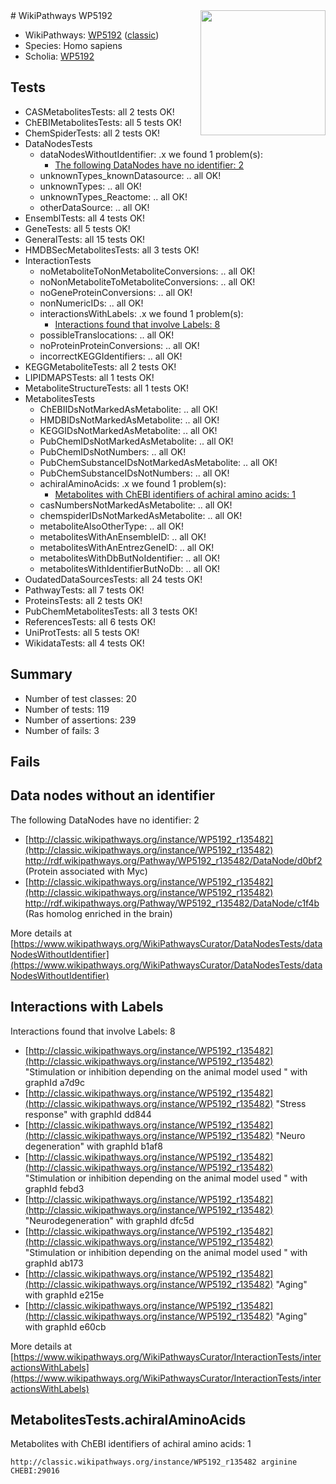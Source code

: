 <img style="float: right; width: 200px" src="https://upload.wikimedia.org/wikipedia/commons/thumb/8/83/Wplogo_with_text_500.png/640px-Wplogo_with_text_500.png" />
# WikiPathways WP5192

* WikiPathways: [WP5192](https://wikipathways.org/pathways/WP5192) ([classic](https://classic.wikipathways.org/instance/WP5192))
* Species: Homo sapiens
* Scholia: [WP5192](https://scholia.toolforge.org/wikipathways/WP5192)
## Tests
* CASMetabolitesTests: all 2 tests OK!
* ChEBIMetabolitesTests: all 5 tests OK!
* ChemSpiderTests: all 2 tests OK!
* DataNodesTests
    * dataNodesWithoutIdentifier: .x we found 1 problem(s):
        * [The following DataNodes have no identifier: 2](#d2d32fa1)
    * unknownTypes_knownDatasource: .. all OK!
    * unknownTypes: .. all OK!
    * unknownTypes_Reactome: .. all OK!
    * otherDataSource: .. all OK!
* EnsemblTests: all 4 tests OK!
* GeneTests: all 5 tests OK!
* GeneralTests: all 15 tests OK!
* HMDBSecMetabolitesTests: all 3 tests OK!
* InteractionTests
    * noMetaboliteToNonMetaboliteConversions: .. all OK!
    * noNonMetaboliteToMetaboliteConversions: .. all OK!
    * noGeneProteinConversions: .. all OK!
    * nonNumericIDs: .. all OK!
    * interactionsWithLabels: .x we found 1 problem(s):
        * [Interactions found that involve Labels: 8](#630d267f)
    * possibleTranslocations: .. all OK!
    * noProteinProteinConversions: .. all OK!
    * incorrectKEGGIdentifiers: .. all OK!
* KEGGMetaboliteTests: all 2 tests OK!
* LIPIDMAPSTests: all 1 tests OK!
* MetaboliteStructureTests: all 1 tests OK!
* MetabolitesTests
    * ChEBIIDsNotMarkedAsMetabolite: .. all OK!
    * HMDBIDsNotMarkedAsMetabolite: .. all OK!
    * KEGGIDsNotMarkedAsMetabolite: .. all OK!
    * PubChemIDsNotMarkedAsMetabolite: .. all OK!
    * PubChemIDsNotNumbers: .. all OK!
    * PubChemSubstanceIDsNotMarkedAsMetabolite: .. all OK!
    * PubChemSubstanceIDsNotNumbers: .. all OK!
    * achiralAminoAcids: .x we found 1 problem(s):
        * [Metabolites with ChEBI identifiers of achiral amino acids: 1](#9c17608e)
    * casNumbersNotMarkedAsMetabolite: .. all OK!
    * chemspiderIDsNotMarkedAsMetabolite: .. all OK!
    * metaboliteAlsoOtherType: .. all OK!
    * metabolitesWithAnEnsembleID: .. all OK!
    * metabolitesWithAnEntrezGeneID: .. all OK!
    * metabolitesWithDbButNoIdentifier: .. all OK!
    * metabolitesWithIdentifierButNoDb: .. all OK!
* OudatedDataSourcesTests: all 24 tests OK!
* PathwayTests: all 7 tests OK!
* ProteinsTests: all 2 tests OK!
* PubChemMetabolitesTests: all 3 tests OK!
* ReferencesTests: all 6 tests OK!
* UniProtTests: all 5 tests OK!
* WikidataTests: all 4 tests OK!


## Summary

* Number of test classes: 20
* Number of tests: 119
* Number of assertions: 239
* Number of fails: 3

## Fails

<a name="d2d32fa1" />

## Data nodes without an identifier

The following DataNodes have no identifier: 2

* [http://classic.wikipathways.org/instance/WP5192_r135482](http://classic.wikipathways.org/instance/WP5192_r135482) http://rdf.wikipathways.org/Pathway/WP5192_r135482/DataNode/d0bf2 (Protein associated 
with Myc)
* [http://classic.wikipathways.org/instance/WP5192_r135482](http://classic.wikipathways.org/instance/WP5192_r135482) http://rdf.wikipathways.org/Pathway/WP5192_r135482/DataNode/c1f4b (Ras homolog enriched in the brain)


More details at [https://www.wikipathways.org/WikiPathwaysCurator/DataNodesTests/dataNodesWithoutIdentifier](https://www.wikipathways.org/WikiPathwaysCurator/DataNodesTests/dataNodesWithoutIdentifier)

<a name="630d267f" />

## Interactions with Labels

Interactions found that involve Labels: 8

* [http://classic.wikipathways.org/instance/WP5192_r135482](http://classic.wikipathways.org/instance/WP5192_r135482) "Stimulation or inhibition depending on the animal model used " with graphId a7d9c
* [http://classic.wikipathways.org/instance/WP5192_r135482](http://classic.wikipathways.org/instance/WP5192_r135482) "Stress response" with graphId dd844
* [http://classic.wikipathways.org/instance/WP5192_r135482](http://classic.wikipathways.org/instance/WP5192_r135482) "Neuro degeneration" with graphId b1af8
* [http://classic.wikipathways.org/instance/WP5192_r135482](http://classic.wikipathways.org/instance/WP5192_r135482) "Stimulation or inhibition depending on the animal model used " with graphId febd3
* [http://classic.wikipathways.org/instance/WP5192_r135482](http://classic.wikipathways.org/instance/WP5192_r135482) "Neurodegeneration" with graphId dfc5d
* [http://classic.wikipathways.org/instance/WP5192_r135482](http://classic.wikipathways.org/instance/WP5192_r135482) "Stimulation or inhibition depending on the animal model used " with graphId ab173
* [http://classic.wikipathways.org/instance/WP5192_r135482](http://classic.wikipathways.org/instance/WP5192_r135482) "Aging" with graphId e215e
* [http://classic.wikipathways.org/instance/WP5192_r135482](http://classic.wikipathways.org/instance/WP5192_r135482) "Aging" with graphId e60cb


More details at [https://www.wikipathways.org/WikiPathwaysCurator/InteractionTests/interactionsWithLabels](https://www.wikipathways.org/WikiPathwaysCurator/InteractionTests/interactionsWithLabels)

<a name="9c17608e" />

## MetabolitesTests.achiralAminoAcids

Metabolites with ChEBI identifiers of achiral amino acids: 1
```
http://classic.wikipathways.org/instance/WP5192_r135482 arginine CHEBI:29016
```

